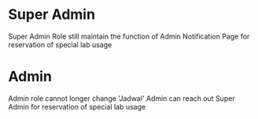 # Super Admin
Super Admin Role still maintain the function of Admin
Notification Page for reservation of special lab usage

# Admin
Admin role cannot longer change 'Jadwal'
Admin can reach out Super Admin for reservation of special lab usage 